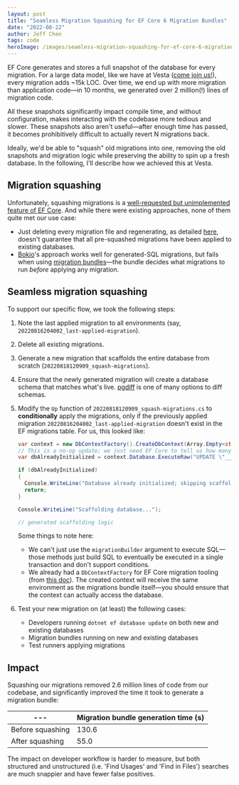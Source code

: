 ```yaml
---
layout: post
title: "Seamless Migration Squashing for EF Core 6 Migration Bundles"
date: "2022-08-22"
author: Jeff Chen
tags: code
heroImage: /images/seamless-migration-squashing-for-ef-core-6-migration-bundles/hero.png
---
```


EF Core generates and stores a full snapshot of the database for every migration. For a large data model, like we have at Vesta ([come join us!](https://www.usevesta.com/careers)), every migration adds ~15k LOC. Over time, we end up with more migration than application code—in 10 months, we generated over 2 million(!) lines of migration code.

All these snapshots significantly impact compile time, and without configuration, makes interacting with the codebase more tedious and slower. These snapshots also aren't useful—after enough time has passed, it becomes prohibitively difficult to actually revert N migrations back.

Ideally, we'd be able to "squash" old migrations into one, removing the old snapshots and migration logic while preserving the ability to spin up a fresh database. In the following, I'll describe how we achieved this at Vesta.

<!-- excerpt -->

## Migration squashing

Unfortunately, squashing migrations is a [well-requested but unimplemented feature of EF Core](https://github.com/dotnet/efcore/issues/2174). And while there were existing approaches, none of them quite met our use case:

- Just deleting every migration file and regenerating, as detailed [here](https://www.michalbialecki.com/en/2020/07/24/merging-migrations-in-entity-framework-core-5/), doesn't guarantee that all pre-squashed migrations have been applied to existing databases.
- [Bokio](https://www.bokio.se/engineering-blog/how-to-squash-ef-core-migrations/)'s approach works well for generated-SQL migrations, but fails when using [migration bundles](https://devblogs.microsoft.com/dotnet/introducing-devops-friendly-ef-core-migration-bundles/)—the bundle decides what migrations to run _before_ applying any migration.

## Seamless migration squashing

To support our specific flow, we took the following steps:

1. Note the last applied migration to all environments (say, `20220816204002_last-applied-migration`).

2. Delete all existing migrations.

3. Generate a new migration that scaffolds the entire database from scratch (`20220818120909_squash-migrations`).

4. Ensure that the newly generated migration will create a database schema that matches what's live. [pgdiff](https://github.com/joncrlsn/pgdiff) is one of many options to diff schemas.

5. Modify the `Up` function of `20220818120909_squash-migrations.cs` to **conditionally** apply the migrations, only if the previously applied migration `20220816204002_last-applied-migration` doesn't exist in the EF migrations table. For us, this looked like:

   ```csharp
   var context = new DbContextFactory().CreateDbContext(Array.Empty<string>());
   // This is a no-op update; we just need EF Core to tell us how many rows have been affected
   var dbAlreadyInitialized = context.Database.ExecuteRaw("UPDATE \"__EFMigrationsHistory\" SET migration_id=migration_id WHERE migration_id='20220816204002_last-applied-migration'") == 1;

   if (dbAlreadyInitialized)
   {
     Console.WriteLine("Database already initialized; skipping scaffolding.");
     return;
   }

   Console.WriteLine("Scaffolding database...");

   // generated scaffolding logic
   ```

   Some things to note here:

   - We can't just use the `migrationBuilder` argument to execute SQL—those methods just build SQL to eventually be executed in a single transaction and don't support conditions.
   - We already had a `DbContextFactory` for EF Core migration tooling (from [this doc](https://docs.microsoft.com/en-us/ef/core/cli/dbcontext-creation?tabs=dotnet-core-cli#from-a-design-time-factory)). The created context will receive the same environment as the migrations bundle itself—you should ensure that the context can actually access the database.

6. Test your new migration on (at least) the following cases:

   - Developers running `dotnet ef database update` on both new and existing databases
   - Migration bundles running on new and existing databases
   - Test runners applying migrations

## Impact

Squashing our migrations removed 2.6 million lines of code from our codebase, and significantly improved the time it took to generate a migration bundle:

| **---**          | **Migration bundle generation time (s)** |
| ---------------- | :--------------------------------------- |
| Before squashing | 130.6                                    |
| After squashing  | 55.0                                     |

The impact on developer workflow is harder to measure, but both structured and unstructured (i.e. 'Find Usages' and 'Find in Files') searches are much snappier and have fewer false positives.
